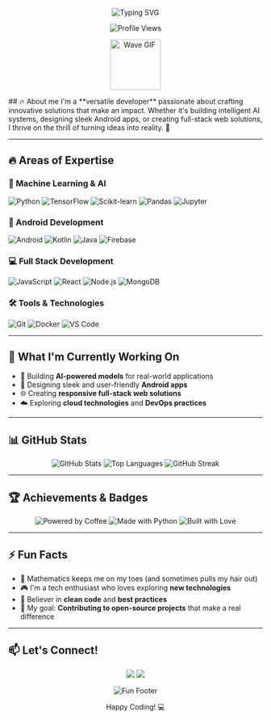 <!-- Header with Animation -->
<p align="center">
  <img src="https://readme-typing-svg.demolab.com?font=Fira+Code&weight=600&pause=1000&color=2F81F7&center=true&vCenter=true&width=435&lines=Hi+there!+I'm+Razee+👋;Full+Stack+%26+AI+Developer;Android+Developer+%26+ML+Enthusiast;Building+Digital+Solutions+🚀" alt="Typing SVG" />
</p>
<!-- Profile Views Counter -->
<p align="center">
  <img src="https://komarev.com/ghpvc/?username=Razee4315&style=flat-square&color=blue" alt="Profile Views"/>
</p>

<!-- Animated Wave -->
<p align="center">
  <img src="https://media.giphy.com/media/xT9IgzoKnwFNmISR8I/giphy.gif" alt="Wave GIF" width="100">
</p>
<!-- About me Section -->
## 🔥 About me
I'm a **versatile developer** passionate about crafting innovative solutions that make an impact. Whether it's building intelligent AI systems, designing sleek Android apps, or creating full-stack web solutions, I thrive on the thrill of turning ideas into reality. 🌟

---

<!-- Expertise Areas -->
## 🔥 Areas of Expertise
### 🤖 Machine Learning & AI
![Python](https://img.shields.io/badge/-Python-3776AB?style=for-the-badge&logo=python&logoColor=white)
![TensorFlow](https://img.shields.io/badge/-TensorFlow-FF6F00?style=for-the-badge&logo=tensorflow&logoColor=white)
![Scikit-learn](https://img.shields.io/badge/-Scikit_Learn-F7931E?style=for-the-badge&logo=scikit-learn&logoColor=white)
![Pandas](https://img.shields.io/badge/-Pandas-150458?style=for-the-badge&logo=pandas&logoColor=white)
![Jupyter](https://img.shields.io/badge/-Jupyter-F37626?style=for-the-badge&logo=jupyter&logoColor=white)

### 📱 Android Development
![Android](https://img.shields.io/badge/-Android-3DDC84?style=for-the-badge&logo=android&logoColor=white)
![Kotlin](https://img.shields.io/badge/-Kotlin-0095D5?style=for-the-badge&logo=kotlin&logoColor=white)
![Java](https://img.shields.io/badge/-Java-007396?style=for-the-badge&logo=java&logoColor=white)
![Firebase](https://img.shields.io/badge/-Firebase-FFCA28?style=for-the-badge&logo=firebase&logoColor=black)

### 💻 Full Stack Development
![JavaScript](https://img.shields.io/badge/-JavaScript-F7DF1E?style=for-the-badge&logo=javascript&logoColor=black)
![React](https://img.shields.io/badge/-React-61DAFB?style=for-the-badge&logo=react&logoColor=black)
![Node.js](https://img.shields.io/badge/-Node.js-339933?style=for-the-badge&logo=node.js&logoColor=white)
![MongoDB](https://img.shields.io/badge/-MongoDB-47A248?style=for-the-badge&logo=mongodb&logoColor=white)

### 🛠️ Tools & Technologies
![Git](https://img.shields.io/badge/-Git-F05032?style=for-the-badge&logo=git&logoColor=white)
![Docker](https://img.shields.io/badge/-Docker-2496ED?style=for-the-badge&logo=docker&logoColor=white)
![VS Code](https://img.shields.io/badge/-VS_Code-007ACC?style=for-the-badge&logo=visual-studio-code&logoColor=white)

---

<!-- Current Projects -->
## 🚀 What I'm Currently Working On
- 🤖 Building **AI-powered models** for real-world applications
- 📱 Designing sleek and user-friendly **Android apps**
- 🌐 Creating **responsive full-stack web solutions**
- ☁️ Exploring **cloud technologies** and **DevOps practices**

---

<!-- GitHub Stats -->
## 📊 GitHub Stats
<p align="center">
  <img src="https://github-readme-stats.vercel.app/api?username=Razee4315&show_icons=true&theme=radical" alt="GitHub Stats"/>
  <img src="https://github-readme-stats.vercel.app/api/top-langs/?username=Razee4315&layout=compact&theme=radical" alt="Top Languages"/>
  <img src="https://github-readme-streak-stats.herokuapp.com/?user=Razee4315&theme=radical" alt="GitHub Streak"/>
</p>

---

<!-- Achievements Section -->
## 🏆 Achievements & Badges
<p align="center">
  <img src="https://forthebadge.com/images/badges/powered-by-coffee.svg" alt="Powered by Coffee"/>
  <img src="https://forthebadge.com/images/badges/made-with-python.svg" alt="Made with Python"/>
  <img src="https://forthebadge.com/images/badges/built-with-love.svg" alt="Built with Love"/>
</p>

---

<!-- Fun Facts -->
## ⚡ Fun Facts
- 🔢 Mathematics keeps me on my toes (and sometimes pulls my hair out)
- 🎮 I'm a tech enthusiast who loves exploring **new technologies**
- 🌟 Believer in **clean code** and **best practices**
- 🎯 My goal: **Contributing to open-source projects** that make a real difference

---

<!-- Contact -->
## 📫 Let's Connect!
<p align="center">
  <a href="mailto:saqlainrazee@gmail.com"><img src="https://img.shields.io/badge/-Email-D14836?style=for-the-badge&logo=gmail&logoColor=white"></a>
  <a href="https://www.linkedin.com/in/saqlainrazee/"><img src="https://img.shields.io/badge/-LinkedIn-0077B5?style=for-the-badge&logo=linkedin&logoColor=white"></a>
</p>

<!-- Footer -->
<p align="center">
  <img src="https://forthebadge.com/images/badges/you-didnt-ask-for-this.svg" alt="Fun Footer"/>
</p>

<p align="center">Happy Coding! 💻</p>
